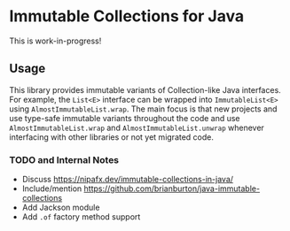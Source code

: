 # Immutable Collections for Java

This is work-in-progress!

## Usage

This library provides immutable variants of Collection-like Java interfaces. For example, the `List<E>` interface can be
wrapped into
`ImmutableList<E>` using `AlmostImmutableList.wrap`. The main focus is that new projects and use type-safe immutable
variants throughout the code and use `AlmostImmutableList.wrap` and `AlmostImmutableList.unwrap`
whenever interfacing with other libraries or not yet migrated code.

### TODO and Internal Notes

* Discuss https://nipafx.dev/immutable-collections-in-java/
* Include/mention https://github.com/brianburton/java-immutable-collections
* Add Jackson module
* Add `.of` factory method support